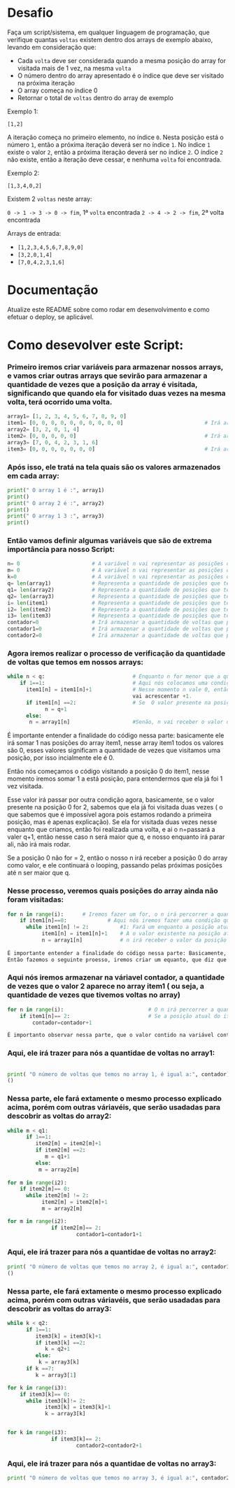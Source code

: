 # Desafio

Faça um script/sistema, em qualquer linguagem de programação, que verifique quantas `voltas` existem dentro dos arrays de exemplo abaixo, levando em consideração que:
 - Cada `volta` deve ser considerada quando a mesma posição do array for visitada mais de 1 vez, na mesma `volta`
 - O número dentro do array apresentado é o índice que deve ser visitado na próxima iteração
 - O array começa no índice 0
 - Retornar o total de `voltas` dentro do array de exemplo

Exemplo 1:

`[1,2]`

A iteração começa no primeiro elemento, no índice `0`. Nesta posição está o número `1`, então a próxima iteração deverá ser no índice `1`. No índice `1` existe o valor `2`, então a próxima iteração deverá ser no índice `2`. O índice `2` não existe, então a iteração deve cessar, e nenhuma `volta` foi encontrada.

Exemplo 2:

`[1,3,4,0,2]`

Existem 2 `voltas` neste array:

`0 -> 1 -> 3 -> 0 -> fim`, 1ª `volta` encontrada
`2 -> 4 -> 2 -> fim`, 2ª volta encontrada

Arrays de entrada:

 - `[1,2,3,4,5,6,7,8,9,0]`
 - `[3,2,0,1,4]`
 - `[7,0,4,2,3,1,6]`

# Documentação

Atualize este README sobre como rodar em desenvolvimento e como efetuar o deploy, se aplicável.

# Como desevolver este Script:

### Primeiro iremos criar variáveis para armazenar nossos arrays, e vamos criar outras arrays que sevirão para armazenar a quantidade de vezes que a posição da array é visitada, significando que quando ela for visitado duas vezes na mesma volta, terá ocorrido uma volta.              
```python
array1= [1, 2, 3, 4, 5, 6, 7, 8, 9, 0]
item1= [0, 0, 0, 0, 0, 0, 0, 0, 0, 0]                          # Irá armazenar quantidade de vezes que as posições do array1 são visitadas
array2= [3, 2, 0, 1, 4]
item2= [0, 0, 0, 0, 0]                                         # Irá armazenar quantidade de vezes que as posições do array2 são visitadas
array3= [7, 0, 4, 2, 3, 1, 6]
item3= [0, 0, 0, 0, 0, 0, 0]                                   # Irá armazenar quantidade de vezes que as posições do array3 são visitadas
```
### Após isso, ele tratá na tela quais são os valores armazenados em cada array:
```python
print(" O array 1 é :", array1)
print()
print(" O array 2 é :", array2)
print()
print(" O array 1 3 :", array3)
print()
```

### Então vamos definir algumas variáveis que são de extrema importância para nosso Script:
```python
n= 0                       # A variável n vai representar as posições do array1
m= 0                       # A variável n vai representar as posições do array1
k=0                        # A variável n vai representar as posições do array1
q= len(array1)             # Representa a quantidade de posições que tem no array1
q1= len(array2)            # Representa a quantidade de posições que tem no array2
q2= len(array3)            # Representa a quantidade de posições que tem no array3
i= len(item1)              # Representa a quantidade de posições que tem no item1
i2= len(item2)             # Representa a quantidade de posições que tem no item2
i3= len(item3)             # Representa a quantidade de posições que tem no item3
contador=0                 # Irá armazenar a quantidade de voltas que possui no array1
contador1=0                # Irá armazenar a quantidade de voltas que possui no array2
contador2=0                # Irá armazenar a quantidade de voltas que possui no array3
```
### Agora iremos realizar o processo de verificação da quantidade de voltas que temos em nossos arrays:
```python
while n < q:                            # Enquanto n for menor que a quantidade de posições existentes no array1
    if 1==1:                            # Aqui nós colocamos uma condição que será sempre verdadeira ( se 1 for igual a 1 ), para ele seguir com o processo.
      item1[n] = item1[n]+1             # Nesse momento n vale 0, então ele diz: O valor presente na posição de número 0 do item1 (o array que possui todos os valores com 0)
                                        vai acrescentar +1.
      if item1[n] ==2:                  # Se  O valor presente na posição de número 0 do item1 for igual a 2, n vai receber +12.
            n = q+1
      else:
       n = array1[n]                    #Senão, n vai receber o valor da posição de número 0 do array1, e ele fará esse processo, passando por todas as posiçãoes, até n ser > q.
```       
É importante entender a finalidade do código nessa parte: basicamente ele irá somar 1 nas posições do array item1, nesse array item1 todos os valores são 0, esses valores significam a quantidade de vezes que visitamos uma posição, por isso incialmente ele é 0. 

Então nós começamos o código visitando a posição 0 do item1, nesse momento iremos somar 1 a está posição, para entendermos que ela já foi 1 vez visitada. 

Esse valor irá passar por outra condição agora, basicamente, se o valor presente na posição 0 for 2, sabemos que ela já foi visitada duas vezes ( o que sabemos que é impossível agora pois estamos rodando a primeira posição, mas é apenas explicação). Se ela for visitada duas vezes nesse enquanto que criamos, então foi realizada uma volta, e ai o n=passará a valer q+1, então nesse caso n será maior que q, e nosso enquanto irá parar ali, não irá mais rodar.

Se a posição 0 não for = 2, então o nosso n irá receber a posição 0 do array como valor, e ele continuará o looping, passando pelas próximas posições até n ser maior que q.

### Nesse processo, veremos quais posições do array ainda não foram visitadas:
```python
for n in range(i):      # Iremos fazer um for, o n irá percorrer a quantidade de vezes que possui na variável i, essa por sua vez armazena a quantidade de posições que no item1
    if item1[n]==0:             # Aqui nós iremos fazer uma condição que, se a posição atual do item1 for igual 0, ele realizará o seguinte processo:
      while item1[n] != 2:          #1: Fará um enquanto a posição atual do item1 for diferente de 2:
           item1[n] = item1[n]+1    # A o valor existente na posição atual do item1 receberá +1
           n = array1[n]            # n irá receber o valor da posição atual do array1
           
É importante entender a finalidade do código nessa parte: Basicamente, ele irá pegar todos os valores presente no array item1, e verificar se tem algum que vale 0. Se tiver algum, significa que ele não foi visitado nenhuma vez, a volta acabou antes de chegar nele, porém precisamos rodar ele também. 
Então fazemos o seguinte proesso, iremos criar um equanto, que diz que enquanto esse valor for diferente de 2 ( ou seja enquanto não finalizar a volta), o a posição do item1 atual irá receber +1 e o logo em seguida o n irá receber o valor da posição atual do array1, e esse processo será feito em looping até item1[n] ==2.

```
### Aqui nós iremos armazenar na váriavel contador, a quantidade de vezes que o valor 2 aparece no array item1 ( ou seja, a quantidade de vezes que tivemos voltas no array)
```python
for n in range(i):                           # O n irá percorrer a quantidade de vezes que possui na variável i, essa por sua vez armazena a quantidade de posições que no item1
    if item1[n]== 2:                         # Se a posição atual do item1 for igual a 2, então o contador irá receber +1.
        contador=contador+1

É importanto observar nessa parte, que o valor contido na variável contador, é quantidade de voltar que tivemos no array1.
```

### Aqui, ele irá trazer para nós a quantidae de voltas no array1:
```python
        
print( "O número de voltas que temos no array 1, é igual a:", contador)
()
```

### Nessa parte, ele fará extamente o mesmo processo explicado acima, porém com outras váriavéis, que serão usadadas para descobrir as voltas do array2:
```python
while m < q1:
      if 1==1:
         item2[m] = item2[m]+1
         if item2[m] ==2:
            m = q1+1
         else:
          m = array2[m]
          
for m in range(i2):
    if item2[m]== 0:
      while item2[m] != 2:
           item2[m] = item2[m]+1
           m = array2[m]

for m in range(i2):
              if item2[m]== 2:
                      contador1=contador1+1
 ```                    
                      
 ### Aqui, ele irá trazer para nós a quantidae de voltas no array2:      
 ```python
print( "O número de voltas que temos no array 2, é igual a:", contador1)
()
```

### Nessa parte, ele fará extamente o mesmo processo explicado acima, porém com outras váriavéis, que serão usadadas para descobrir as voltas do array3:
```python
while k < q2:
      if 1==1:
         item3[k] = item3[k]+1
         if item3[k] ==2:
            k = q2+1
         else:
          k = array3[k]
      if k ==7:
         k = array3[1]

for k in range(i3):
    if item3[k]== 0:
      while item3[k]!= 2:
            item3[k] = item3[k]+1
            k = array3[k]


for k in range(i3):
              if item3[k]== 2:
                      contador2=contador2+1
 ```
                 
 ### Aqui, ele irá trazer para nós a quantidae de voltas no array3:     
 ```python
print( "O número de voltas que temos no array 3, é igual a:", contador2)
```
